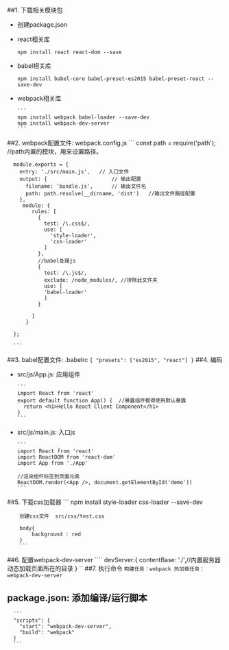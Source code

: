 ##1. 下载相关模块包
  * 创建package.json
  * react相关库
    ```
    npm install react react-dom --save
    ```
  * babel相关库
    ```
    npm install babel-core babel-preset-es2015 babel-preset-react --save-dev
    ```
  * webpack相关库
  
	    ```
	    npm install webpack babel-loader --save-dev
	    npm install webpack-dev-server
	    ```
##2. webpack配置文件: webpack.config.js
	  ```
	  const path = require('path'); //path内置的模块，用来设置路径。
	  	    
	  module.exports = {
	    entry: './src/main.js',   // 入口文件
	    output: {                     // 输出配置
	      filename: 'bundle.js',      // 输出文件名
	      path: path.resolve(__dirname, 'dist')   //输出文件路径配置
	    },
	     module: {
	        rules: [
	          {
	            test: /\.css$/,
	            use: [
	              'style-loader',
	              'css-loader'
	            ]
	          },
	          //babel处理js
	          {
	            test: /\.js$/,
	            exclude: /node_modules/, //排除此文件夹
	            use: [
	            'babel-loader'
	            ]
	          }
	          
	        ]
	      }    
	
	  };
	  
	  ```
##3. babel配置文件: .babelrc
	  ```
	  {
	    "presets": ["es2015", "react"]
	  }
	  ```
##4. 编码
  * src/js/App.js: 应用组件
  
	    ```
	    import React from 'react'
	    export default function App() {  //暴露组件都得使用默认暴露
	      return <h1>Hello React Client Component</h1>
	    }
	    ```
  * src/js/main.js: 入口js
  
	    ```
	    import React from 'react'
	    import ReactDOM from 'react-dom'
	    import App from './App'
	    
	    //渲染组件标签到页面元素
	    ReactDOM.render(<App />, document.getElementById('demo'))
	    ```
##5. 下载css加载器
	    ```
	    npm install style-loader css-loader --save-dev
	    
	    创建css文件  src/css/test.css
	    
	    body{
	        background : red
	    }
	    ```
##6. 配置webpack-dev-server
    ````
    devServer:{
        contentBase: './',//内置服务器动态加载页面所在的目录
    }
    ``
##7. 执行命令
    ```
    构建任务：webpack
    热加载任务： webpack-dev-server
    ```

## package.json: 添加编译/运行脚本
	  ```
	  "scripts": {
	    "start": "webpack-dev-server",
	    "build": "webpack"
	  }
	  ```
  
